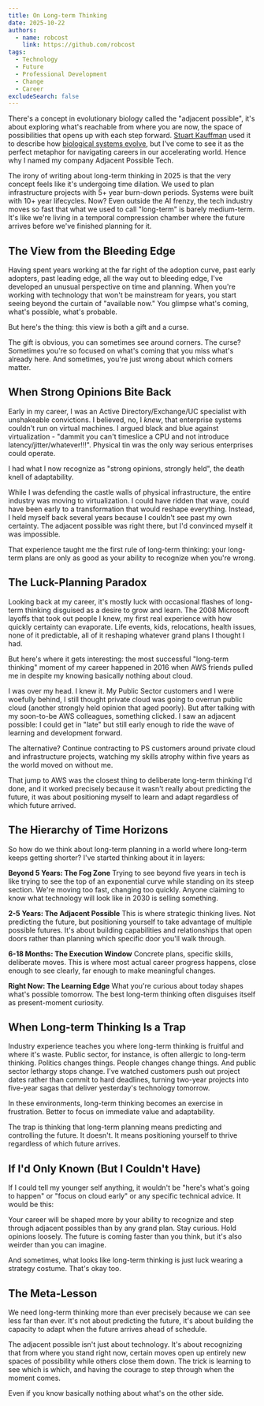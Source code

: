 ```yaml
---
title: On Long-term Thinking
date: 2025-10-22
authors:
  - name: robcost
    link: https://github.com/robcost
tags:
  - Technology
  - Future
  - Professional Development
  - Change
  - Career
excludeSearch: false
---
```

There's a concept in evolutionary biology called the "adjacent possible", it's about exploring what's reachable from where you are now, the space of possibilities that opens up with each step forward. [Stuart Kauffman](https://en.wikipedia.org/wiki/Stuart_Kauffman) used it to describe how [biological systems evolve](https://pmc.ncbi.nlm.nih.gov/articles/PMC5464662/), but I've come to see it as the perfect metaphor for navigating careers in our accelerating world. Hence why I named my company Adjacent Possible Tech.

The irony of writing about long-term thinking in 2025 is that the very concept feels like it's undergoing time dilation. We used to plan infrastructure projects with 5+ year burn-down periods. Systems were built with 10+ year lifecycles. Now? Even outside the AI frenzy, the tech industry moves so fast that what we used to call "long-term" is barely medium-term. It's like we're living in a temporal compression chamber where the future arrives before we've finished planning for it.

## The View from the Bleeding Edge

Having spent years working at the far right of the adoption curve, past early adopters, past leading edge, all the way out to bleeding edge, I've developed an unusual perspective on time and planning. When you're working with technology that won't be mainstream for years, you start seeing beyond the curtain of "available now." You glimpse what's coming, what's possible, what's probable.

But here's the thing: this view is both a gift and a curse.

The gift is obvious, you can sometimes see around corners. The curse? Sometimes you're so focused on what's coming that you miss what's already here. And sometimes, you're just wrong about which corners matter.

## When Strong Opinions Bite Back

Early in my career, I was an Active Directory/Exchange/UC specialist with unshakeable convictions. I believed, no, I *knew*, that enterprise systems couldn't run on virtual machines. I argued black and blue against virtualization - "dammit you can't timeslice a CPU and not introduce latency/jitter/whatever!!!". Physical tin was the only way serious enterprises could operate.

I had what I now recognize as "strong opinions, strongly held", the death knell of adaptability.

While I was defending the castle walls of physical infrastructure, the entire industry was moving to virtualization. I could have ridden that wave, could have been early to a transformation that would reshape everything. Instead, I held myself back several years because I couldn't see past my own certainty. The adjacent possible was right there, but I'd convinced myself it was impossible.

That experience taught me the first rule of long-term thinking: your long-term plans are only as good as your ability to recognize when you're wrong.

## The Luck-Planning Paradox

Looking back at my career, it's mostly luck with occasional flashes of long-term thinking disguised as a desire to grow and learn. The 2008 Microsoft layoffs that took out people I knew, my first real experience with how quickly certainty can evaporate. Life events, kids, relocations, health issues, none of it predictable, all of it reshaping whatever grand plans I thought I had.

But here's where it gets interesting: the most successful "long-term thinking" moment of my career happened in 2016 when AWS friends pulled me in despite my knowing basically nothing about cloud. 

I was over my head. I knew it. My Public Sector customers and I were woefully behind, I still thought private cloud was going to overrun public cloud (another strongly held opinion that aged poorly). But after talking with my soon-to-be AWS colleagues, something clicked. I saw an adjacent possible: I could get in "late" but still early enough to ride the wave of learning and development forward.

The alternative? Continue contracting to PS customers around private cloud and infrastructure projects, watching my skills atrophy within five years as the world moved on without me.

That jump to AWS was the closest thing to deliberate long-term thinking I'd done, and it worked precisely because it wasn't really about predicting the future, it was about positioning myself to learn and adapt regardless of which future arrived.

## The Hierarchy of Time Horizons

So how do we think about long-term planning in a world where long-term keeps getting shorter? I've started thinking about it in layers:

**Beyond 5 Years: The Fog Zone**
Trying to see beyond five years in tech is like trying to see the top of an exponential curve while standing on its steep section. We're moving too fast, changing too quickly. Anyone claiming to know what technology will look like in 2030 is selling something.

**2-5 Years: The Adjacent Possible**
This is where strategic thinking lives. Not predicting the future, but positioning yourself to take advantage of multiple possible futures. It's about building capabilities and relationships that open doors rather than planning which specific door you'll walk through.

**6-18 Months: The Execution Window**
Concrete plans, specific skills, deliberate moves. This is where most actual career progress happens, close enough to see clearly, far enough to make meaningful changes.

**Right Now: The Learning Edge**
What you're curious about today shapes what's possible tomorrow. The best long-term thinking often disguises itself as present-moment curiosity.

## When Long-term Thinking Is a Trap

Industry experience teaches you where long-term thinking is fruitful and where it's waste. Public sector, for instance, is often allergic to long-term thinking. Politics changes things. People changes change things. And public sector lethargy stops change. I've watched customers push out project dates rather than commit to hard deadlines, turning two-year projects into five-year sagas that deliver yesterday's technology tomorrow.

In these environments, long-term thinking becomes an exercise in frustration. Better to focus on immediate value and adaptability.

The trap is thinking that long-term planning means predicting and controlling the future. It doesn't. It means positioning yourself to thrive regardless of which future arrives.

## If I'd Only Known (But I Couldn't Have)

If I could tell my younger self anything, it wouldn't be "here's what's going to happen" or "focus on cloud early" or any specific technical advice. It would be this:

Your career will be shaped more by your ability to recognize and step through adjacent possibles than by any grand plan. Stay curious. Hold opinions loosely. The future is coming faster than you think, but it's also weirder than you can imagine.

And sometimes, what looks like long-term thinking is just luck wearing a strategy costume. That's okay too.

## The Meta-Lesson

We need long-term thinking more than ever precisely because we can see less far than ever. It's not about predicting the future, it's about building the capacity to adapt when the future arrives ahead of schedule.

The adjacent possible isn't just about technology. It's about recognizing that from where you stand right now, certain moves open up entirely new spaces of possibility while others close them down. The trick is learning to see which is which, and having the courage to step through when the moment comes.

Even if you know basically nothing about what's on the other side.